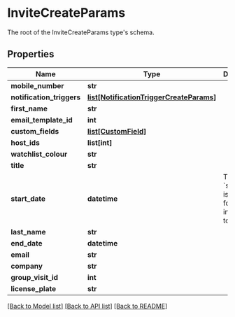 # InviteCreateParams

The root of the InviteCreateParams type's schema.
## Properties
Name | Type | Description | Notes
------------ | ------------- | ------------- | -------------
**mobile_number** | **str** |  | [optional] 
**notification_triggers** | [**list[NotificationTriggerCreateParams]**](NotificationTriggerCreateParams.md) |  | [optional] 
**first_name** | **str** |  | 
**email_template_id** | **int** |  | [optional] 
**custom_fields** | [**list[CustomField]**](CustomField.md) |  | [optional] 
**host_ids** | **list[int]** |  | [optional] 
**watchlist_colour** | **str** |  | [optional] 
**title** | **str** |  | [optional] 
**start_date** | **datetime** | The &#x60;start_date&#x60; is required for invitations to lobbies | [optional] 
**last_name** | **str** |  | 
**end_date** | **datetime** |  | [optional] 
**email** | **str** |  | 
**company** | **str** |  | [optional] 
**group_visit_id** | **int** |  | [optional] 
**license_plate** | **str** |  | [optional] 

[[Back to Model list]](../README.md#documentation-for-models) [[Back to API list]](../README.md#documentation-for-api-endpoints) [[Back to README]](../README.md)


